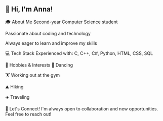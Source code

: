 ## 👋 Hi, I'm Anna! 

🎓 About Me
Second-year Computer Science student

Passionate about coding and technology

Always eager to learn and improve my skills

💻 Tech Stack
Experienced with: C, C++, C#, Python, HTML, CSS, SQL

🎯 Hobbies & Interests
💃 Dancing

🏋️ Working out at the gym

⛰️ Hiking

✈️ Traveling

🚀 Let's Connect!
I'm always open to collaboration and new opportunities. Feel free to reach out!

